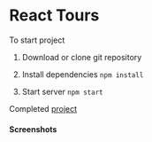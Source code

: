 # React Tours

To start project

1. Download or clone git repository
2. Install dependencies
`
 npm install
`

3. Start server
`
npm start
`

Completed [project](https://tours-react-by-malina.netlify.app/)

#### Screenshots

